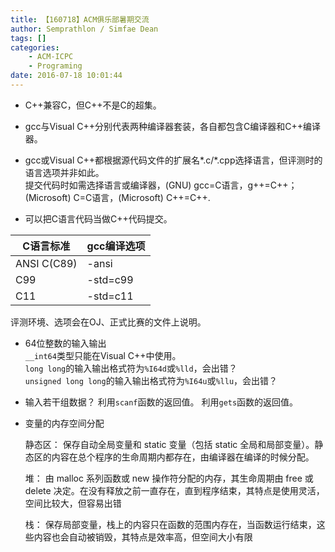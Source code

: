 ```yaml
---
title: 【160718】ACM俱乐部暑期交流
author: Semprathlon / Simfae Dean
tags: []
categories:
	- ACM-ICPC
	- Programing
date: 2016-07-18 10:01:44
---
```

- C++兼容C，但C++不是C的超集。

- gcc与Visual C++分别代表两种编译器套装，各自都包含C编译器和C++编译器。

- gcc或Visual C++都根据源代码文件的扩展名\*.c/\*.cpp选择语言，但评测时的语言选项并非如此。  
提交代码时如需选择语言或编译器，(GNU) gcc=C语言，g++=C++；  
(Microsoft) C=C语言，(Microsoft) C++=C++.

- 可以把C语言代码当做C++代码提交。  

|C语言标准|gcc编译选项|
|---|---|
|ANSI C(C89)|-ansi|
|C99|-std=c99|
|C11|-std=c11|

评测环境、选项会在OJ、正式比赛的文件上说明。

- 64位整数的输入输出  
  `__int64`类型只能在Visual C++中使用。  
  `long long`的输入输出格式符为`%I64d`或`%lld`，会出错？  
  `unsigned long long`的输入输出格式符为`%I64u`或`%llu`，会出错？

- 输入若干组数据？
  利用`scanf`函数的返回值。
  利用`gets`函数的返回值。

- 变量的内存空间分配

  静态区： 保存自动全局变量和 static 变量（包括 static 全局和局部变量）。静态区的内容在总个程序的生命周期内都存在，由编译器在编译的时候分配。
  
  堆： 由 malloc 系列函数或 new 操作符分配的内存，其生命周期由 free 或 delete 决定。在没有释放之前一直存在，直到程序结束，其特点是使用灵活，空间比较大，但容易出错
  
  栈： 保存局部变量，栈上的内容只在函数的范围内存在，当函数运行结束，这些内容也会自动被销毁，其特点是效率高，但空间大小有限